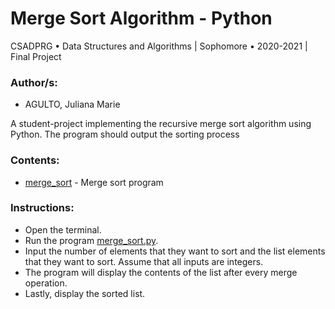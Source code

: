 # Merge Sort Algorithm - Python

CSADPRG • Data Structures and Algorithms | Sophomore • 2020-2021 | Final Project

### Author/s:

- AGULTO, Juliana Marie

A student-project implementing the recursive merge sort algorithm using Python. The program should output the sorting process

### Contents:

- [merge_sort](merge_sort.py) - Merge sort program

### Instructions:

- Open the terminal.
- Run the program [merge_sort.py](merge_sort.py).
- Input the number of elements that they want to sort and the list elements that they want to sort. Assume that all inputs are integers.
- The program will display the contents of the list after every merge operation.
- Lastly, display the sorted list.
